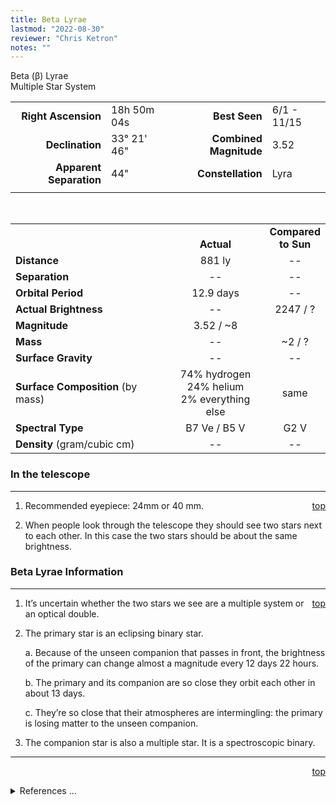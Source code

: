 ```yaml
---
title: Beta Lyrae
lastmod: "2022-08-30"
reviewer: "Chris Ketron"
notes: ""
---
```


<script src="/js/whatsup.js"></script>
<script type="text/javascript">
	var objectName ="Beta Lyrae"
	var objectDesc ="Multiple Star System<br/>in the Constellation<br/>Lyra"
	var objectImage=""
</script>

<span style='float:right;'><div id=whatsup></div>

Beta (&beta;) Lyrae  
Multiple Star System  

|   |   |   |   |
|--:|:--|--:|:--|
|**Right Ascension**|18h 50m 04s|**Best Seen**| 6/1 - 11/15 |
|**Declination**|33&deg; 21' 46"|**Combined Magnitude**| 3.52 |
|**Apparent Separation** | 44" |**Constellation**|Lyra|
|   |   |   |   |

<br/>

|   |   |   |
|---|:---:|:---:|
|   | <br/>**Actual**| **Compared<br/>to Sun** |
|**Distance** | 881 ly | -- |
|**Separation** | -- | -- |
|**Orbital Period** | 12.9 days | -- |
|**Actual Brightness**	 | --	 | 2247 / ? |
|**Magnitude** | 3.52 / ~8 |   |
|**Mass**	             | -- | ~2 / ? |
|**Surface Gravity**	 | -- | -- |
|**Surface Composition** (by mass) |74% hydrogen<br/>24% helium<br/>2% everything else| same |
|**Spectral Type**       | B7 Ve / B5  V | G2 V | 
|**Density** (gram/cubic cm) | -- | -- | 

### In the telescope

---
<span style='float:right;'>[top](#)</span>

1.  Recommended eyepiece: 24mm or 40 mm.

2.  When people look through the telescope they should see two stars next to each other.  In this case the two stars should be about the same brightness.

### Beta Lyrae Information
 
---
<span style='float:right;'>[top](#)</span>

1.  It’s uncertain whether the two stars we see are a multiple system or an optical double.

2.  The primary star is an eclipsing binary star.

    a.  Because of the unseen companion that passes in front, the brightness of the primary can change almost a magnitude every 12 days 22 hours.

    b.  The primary and its companion are so close they orbit each other in about 13 days.

    c. They’re so close that their atmospheres are intermingling: the primary is losing matter to the unseen companion.

3.  The companion star is also a multiple star.  It is a spectroscopic binary.

---
<span style='float:right;'>[top](#)</span>
<br/>
<details>
<summary>References ...</summary>

|   |   |   | 
|---|---|---|
|**Item**|**Updated**|**Notes**| 
| -- | -- | -- |
|Apparent Separation|2018-11-05| supported by <http://www.physics.sfasu.edu/astro/betalyra/index.html>|
|Distance|2002-08-26|Bet Lyr A: parallax 3.70mas<br/>Bet Lyr B: parallax|
|Separation|2002-08-26|previous:  1.4 trillion miles?  – BUT cannot find support|
|Orbital Period|2002-08-26|previous:   “1,165 years”  – BUT can’t find support|
|Actual Brightness|2002-08-26|putting together Scott’s The Flamsteed Collection and info about companion from <http://www.seds.org/Maps/Stars_en/Fig/lyra.html>|
|Magnitude|2002-08-26|8th mag companion from <http://www.seds.org/Maps/Stars_en/Fig/lyra.html>|
|Mass|2002-08-26|previous:   “31 / -(sun)”   – BUT found better info at <http://www.physics.sfasu.edu/astro/betalyra/index.html>|
|Surface Gravity| -- |   |
|Surface Composition|2003-01-06|OK for all stars|
|Spectral Type|2002-08-26|previous: “A8V / ?” – BUT Scott’s Flamsteed says “A8:Vcomp”, but think SIMBAD is correct.|
|Density| -- |   |
|Other Information|2002-10-22|Sources: SIMBAD, <http://www.seds.org/~spider/spider/Vars/betaLyr.html><br/><https://www.aavso.org/vsots_betalyr><br/><http://stars.astro.illinois.edu/sow/sheliak.html>|
</details>
